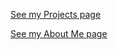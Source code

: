 <!-- # Andrew (Reynolds) Manion -->
<!-- ![text for image](/assets/images/satdepths.png) -->
[See my Projects page](/projects.md)

[See my About Me page](/aboutme.md)
